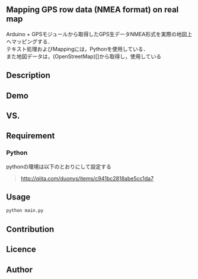 Mapping GPS row data (NMEA format) on real map
---
Arduino + GPSモジュールから取得したGPS生データNMEA形式を実際の地図上へマッピングする．  
テキスト処理およびMappingには，Pythonを使用している．  
また地図データは，(OpenStreetMap)[]から取得し，使用している  
## Description

## Demo


## VS. 

## Requirement
### Python
pythonの環境は以下のとおりにして設定する
> http://qiita.com/duonys/items/c941bc2818abe5cc1da7


## Usage

```bash
python main.py
```

## Contribution

## Licence


## Author
